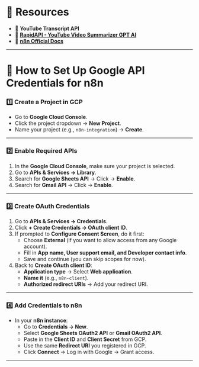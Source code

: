 # 🔗 Resources

- 📌 **YouTube Transcript API**  
- 🔗 [**RapidAPI - YouTube Video Summarizer GPT AI**](https://rapidapi.com/rahilkhan224/api/youtube-video-summarizer-gpt-ai/playground/apiendpoint_92423465-6a0a-4355-a595-90014cd90a25)  
- 📘 [**n8n Official Docs**](https://docs.n8n.io)  

---

# 🔐 How to Set Up Google API Credentials for n8n

### 1️⃣ Create a Project in GCP
- Go to **Google Cloud Console**.  
- Click the project dropdown → **New Project**.  
- Name your project (e.g., `n8n-integration`) → **Create**.  

---

### 2️⃣ Enable Required APIs
1. In the **Google Cloud Console**, make sure your project is selected.  
2. Go to **APIs & Services → Library**.  
3. Search for **Google Sheets API** → Click → **Enable**.  
4. Search for **Gmail API** → Click → **Enable**.  

---

### 3️⃣ Create OAuth Credentials
1. Go to **APIs & Services → Credentials**.  
2. Click **+ Create Credentials → OAuth client ID**.  
3. If prompted to **Configure Consent Screen**, do it first:  
   - Choose **External** (if you want to allow access from any Google account).  
   - Fill in **App name, User support email, and Developer contact info**.  
   - Save and continue (you can skip scopes for now).  
4. Back to **Create OAuth client ID**:  
   - **Application type** → Select **Web application**.  
   - **Name it** (e.g., `n8n-client`).  
   - **Authorized redirect URIs** → Add your redirect URI.  

---

### 4️⃣ Add Credentials to n8n
- In your **n8n instance**:  
  - Go to **Credentials → New**.  
  - Select **Google Sheets OAuth2 API** or **Gmail OAuth2 API**.  
  - Paste in the **Client ID** and **Client Secret** from GCP.  
  - Use the same **Redirect URI** you registered in GCP.  
  - Click **Connect** → Log in with Google → Grant access.  

---


